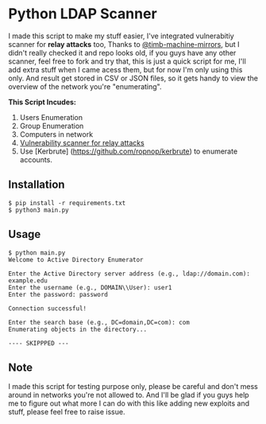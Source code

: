 # Python LDAP Scanner

I made this script to make my stuff easier, I've integrated vulnerabitiy scanner for **relay attacks** too, Thanks to [@timb-machine-mirrors](https://github.com/timb-machine-mirrors/GoSecure-ldap-scanner), but I didn't really checked it and repo looks old, if you guys have any other scanner, feel free to fork and try that, this is just a quick script for me, I'll add extra stuff when I came acess them, but for now I'm only using this only. And result get stored in CSV or JSON files, so it gets handy to view the overview of the network you're "enumerating". 

**This Script Incudes:**
1. Users Enumeration
2. Group Enumeration 
3. Computers in network
4. [Vulnerability scanner for relay attacks ](https://github.com/timb-machine-mirrors/GoSecure-ldap-scanner)
5. Use [Kerbrute] (https://github.com/ropnop/kerbrute) to enumerate accounts. 


## Installation
```
$ pip install -r requirements.txt
$ python3 main.py
```

## Usage
```
$ python main.py 
Welcome to Active Directory Enumerator

Enter the Active Directory server address (e.g., ldap://domain.com): example.edu
Enter the username (e.g., DOMAIN\\User): user1
Enter the password: password

Connection successful!

Enter the search base (e.g., DC=domain,DC=com): com
Enumerating objects in the directory...

---- SKIPPPED ---
```

## Note
I made this script for testing purpose only, please be careful and don't mess around in networks you're not allowed to. And I'll be glad if you guys help me to figure out what more I can do with this like adding new exploits and stuff, please feel free to raise issue. 
